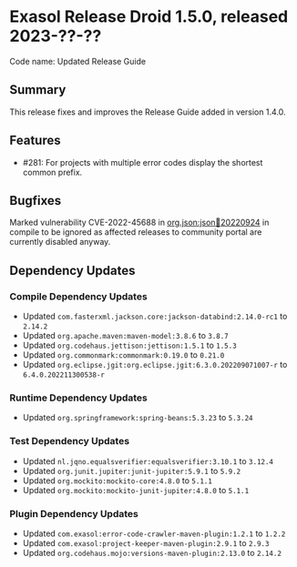 # Exasol Release Droid 1.5.0, released 2023-??-??

Code name: Updated Release Guide

## Summary

This release fixes and improves the Release Guide added in version 1.4.0.

## Features

* #281: For projects with multiple error codes display the shortest common prefix.

## Bugfixes

Marked vulnerability CVE-2022-45688 in [org.json:json:jar:20220924](https://ossindex.sonatype.org/component/pkg:maven/org.json/json@20220924?u) in compile to be ignored as affected releases to community portal are currently disabled anyway.

## Dependency Updates

### Compile Dependency Updates

* Updated `com.fasterxml.jackson.core:jackson-databind:2.14.0-rc1` to `2.14.2`
* Updated `org.apache.maven:maven-model:3.8.6` to `3.8.7`
* Updated `org.codehaus.jettison:jettison:1.5.1` to `1.5.3`
* Updated `org.commonmark:commonmark:0.19.0` to `0.21.0`
* Updated `org.eclipse.jgit:org.eclipse.jgit:6.3.0.202209071007-r` to `6.4.0.202211300538-r`

### Runtime Dependency Updates

* Updated `org.springframework:spring-beans:5.3.23` to `5.3.24`

### Test Dependency Updates

* Updated `nl.jqno.equalsverifier:equalsverifier:3.10.1` to `3.12.4`
* Updated `org.junit.jupiter:junit-jupiter:5.9.1` to `5.9.2`
* Updated `org.mockito:mockito-core:4.8.0` to `5.1.1`
* Updated `org.mockito:mockito-junit-jupiter:4.8.0` to `5.1.1`

### Plugin Dependency Updates

* Updated `com.exasol:error-code-crawler-maven-plugin:1.2.1` to `1.2.2`
* Updated `com.exasol:project-keeper-maven-plugin:2.9.1` to `2.9.3`
* Updated `org.codehaus.mojo:versions-maven-plugin:2.13.0` to `2.14.2`
